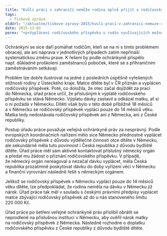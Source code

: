 ```yaml
---
title: "Kvůli práci v zahraničí nemůže rodina úplně přijít o rodičovský příspěvek"
tags:
  - Tisková zpráva
oldUrl: "/aktualne/tiskove-zpravy-2015/kvuli-praci-v-zahranici-nemuze-rodina-uplne-prijit-o-rodicovsky-prispevek"
date: 2015-12-01
perex: "<p>Vyplácení rodičovského příspěvku u rodin využívajících možnosti příhraničního zaměstnání stále provázejí problémy. Veřejná ochránkyně práv se opakovaně setkává s případy, kdy rodina v České republice nedostává žádný příspěvek v důsledku „sporů“ o to, kdo ho má vyplácet.</p>"
---
```


<!-- imported from the old website -->

<p>Ochránkyni se sice daří pomáhat rodičům, kteří se na ni s tímto problémem obracejí, ale ani náprava v jednotlivých případech zatím nepřináší systematickou změnu praxe. K řešení by podle ochránkyně přispělo např. důkladné proškolení zaměstnanců poboček, které se s příhraničním zaměstnáváním setkávají.</p> <p>Problém lze dobře ilustrovat na jedné z posledních úspěšně vyřešených stížností rodiny z Ústeckého kraje. Matce dítěte byl v ČR přiznán a vyplácen rodičovský příspěvek. Poté, co doložila, že otec začal dojíždět za prací do Německa, úřad práce určil, že příslušným k výplatě rodičovského příspěvku se stává Německo. Výplatu dávky zastavil a odkázal matku, ať si o ni požádá v Německu. Dítěti však bylo v této době přibližně 18 měsíců a v Německu se rodičovský příspěvek vyplácí pouze do 14 měsíců věku. Matka tedy nedostávala rodičovský příspěvek ani z Německa, ani z České republiky.</p> <p>Postup úřadu práce považuje veřejná ochránkyně práv za nesprávný. Podle evropských koordinačních nařízení mělo sice Německo přednostně vyplácet rodičovský příspěvek z důvodu výdělečné činnosti otce dítěte v Německu, ale sekundárně měla tuto povinnost i Česká republika z důvodu bydliště dítěte. Úřad práce měl sám aktivně kontaktovat příslušný německý orgán a předat mu žádost o přiznání rodičovského příspěvku. V případě, že německý orgán nereagoval a nezačal dávku vyplácet, měla Česká republika prozatímně poskytovat dávku do doby vyřízení věci v Německu a finanční vyrovnání následně řešit s německým orgánem. </p> <p>Jelikož se rodičovský příspěvek v Německu vyplácí pouze do 14 měsíců věku dítěte, lze předpokládat, že rodina neměla na dávku v Německu již nárok. Úřad práce tak měl v souladu s českými právními předpisy vyplácet matce zbývající rodičovský příspěvek až do u nás stanoveného limitu 220 000 Kč.</p> <p>Úřad práce po šetření veřejné ochránkyně práv přislíbil obrátit se neprodleně na příslušnou instituci v Německu, aby ověřil nárok matky na rodičovský příspěvek z Německa. Následně rozhodne o doplatku rodičovského příspěvku z České republiky z důvodu bydliště dítěte.</p>
